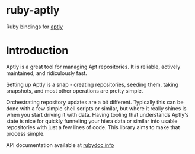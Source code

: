 ruby-aptly
==========

Ruby bindings for [aptly](http://aptly.info)

Introduction
============

Aptly is a great tool for managing Apt repositories. It is reliable, actively
maintained, and ridiculously fast.

Setting up Aptly is a snap - creating repositories, seeding them, taking
snapshots, and most other operations are pretty simple.

Orchestrating repository updates are a bit different. Typically this can be done
with a few simple shell scripts or similar, but where it really shines is when
you start driving it with data. Having tooling that understands Aptly's state is
nice for quickly funneling your hiera data or similar into usable repositories
with just a few lines of code. This library aims to make that process simple.

API documentation available at
[rubydoc.info](http://rubydoc.info/gems/aptly/frames)

